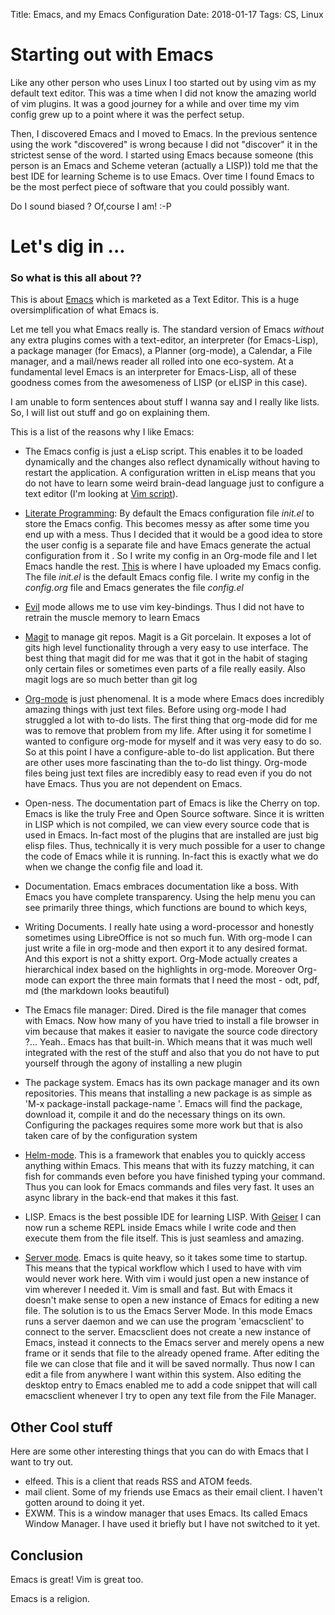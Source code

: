 Title: Emacs, and my Emacs Configuration
Date: 2018-01-17
Tags: CS, Linux


# Starting out with Emacs
Like any other person who uses Linux I too started out by using vim as
my default text editor. This was a time when I did not know the
amazing world of vim plugins. It was a good journey for a while and
over time my vim config grew up to a point where it was the perfect
setup.

Then, I discovered Emacs and I moved to Emacs. In the previous
sentence using the work "discovered" is wrong because I did not
"discover" it in the strictest sense of the word. I started using
Emacs because someone (this person is an Emacs and Scheme veteran
(actually a LISP)) told me that the best IDE for learning Scheme is to
use Emacs. Over time I found Emacs to be the most perfect piece of
software that you could possibly want.

Do I sound biased ? Of,course I am! :-P

# Let's dig in ...

### So what is this all about ?? ###
This is about [Emacs](https://www.gnu.org/software/emacs/) which is
marketed as a Text Editor. This is a huge oversimplification of what
Emacs is.

Let me tell you what Emacs really is. The standard version of Emacs
*without* any extra plugins comes with a text-editor, an interpreter
(for Emacs-Lisp), a package manager (for Emacs), a Planner (org-mode),
a Calendar, a File manager, and a mail/news reader all rolled into one
eco-system. At a fundamental level Emacs is an interpreter for
Emacs-Lisp, all of these goodness comes from the awesomeness of LISP
(or eLISP in this case).

I am unable to form sentences about stuff I wanna say and I really
like lists. So, I will list out stuff and go on explaining them.

This is a list of the reasons why I like Emacs:
  
- The Emacs config is just a eLisp script. This enables it to be
  loaded dynamically and the changes also reflect dynamically without
  having to restart the application. A configuration written in eLisp
  means that you do not have to learn some weird brain-dead language
  just to configure a text editor (I'm looking
  at
  [Vim script](https://en.wikipedia.org/wiki/Vim_(text_editor)#Vim_script)).
  
- [Literate Programming](https://en.wikipedia.org/wiki/Literate_programming):
  By default the Emacs configuration file *init.el* to store the Emacs
  config. This becomes messy as after some time you end up with a
  mess. Thus I decided that it would be a good idea to store the user
  config is a separate file and have Emacs generate the actual
  configuration from it . So I write my config in an Org-mode file and
  I let Emacs handle the
  rest. [This](https://gitlab.com/83bytes/emacs-config) is where I
  have uploaded my Emacs config. The file *init.el* is the default
  Emacs config file. I write my config in the *config.org* file and
  Emacs generates the file *config.el*
  
- [Evil](https://www.emacswiki.org/emacs/Evil) mode allows me
  to use vim key-bindings. Thus I did not have to retrain the muscle
  memory to learn Emacs
  
- [Magit](https://magit.vc/) to manage git repos. Magit is a Git
  porcelain. It exposes a lot of gits high level functionality through
  a very easy to use interface. The best thing that magit did for me
  was that it got in the habit of staging only certain files or
  sometimes even parts of a file really easily. Also magit logs are so
  much better than git log
  
- [Org-mode](https://orgmode.org/) is just phenomenal. It is a mode
  where Emacs does incredibly amazing things with just text
  files. Before using org-mode I had struggled a lot with to-do
  lists. The first thing that org-mode did for me was to remove that
  problem from my life. After using it for sometime I wanted to
  configure org-mode for myself and it was very easy to do so. So at
  this point I have a configure-able to-do list application. But there
  are other uses more fascinating than the to-do list thingy. Org-mode
  files being just text files are incredibly easy to read even if you
  do not have Emacs. Thus you are not dependent on Emacs.

- Open-ness. The documentation part of Emacs is like the Cherry on
  top. Emacs is like the truly Free and Open Source software. Since
  it is written in LISP which is not compiled, we can view every
  source code that is used in Emacs. In-fact most of the plugins that
  are installed are just big elisp files. Thus, technically it is very
  much possible for a user to change the code of Emacs while it is
  running. In-fact this is exactly what we do when we change the config
  file and load it.
  
- Documentation. Emacs embraces documentation like a boss. With Emacs you have complete transparency. Using the help menu you can see primarily three things, which functions are bound to which keys,  

- Writing Documents. I really hate using a word-processor and honestly
  sometimes using LibreOffice is not so much fun. With org-mode I can
  just write a file in org-mode and then export it to any desired
  format. And this export is not a shitty export. Org-Mode actually
  creates a hierarchical index based on the highlights in
  org-mode. Moreover Org-mode can export the three main formats that I
  need the most - odt, pdf, md (the markdown looks beautiful)

- The Emacs file manager: Dired. Dired is the file manager that comes
  with Emacs. Now how many of you have tried to install a file browser
  in vim because that makes it easier to navigate the source code
  directory ?... Yeah.. Emacs has that built-in. Which means that it
  was much well integrated with the rest of the stuff and also that
  you do not have to put yourself through the agony of installing a
  new plugin
  
- The package system. Emacs has its own package manager and its own
  repositories. This means that installing a new package is as simple
  as 'M-x package-install <RET> package-name <RET>'. Emacs will find
  the package, download it, compile it and do the necessary things on
  its own. Configuring the packages requires some more work but that
  is also taken care of by the configuration system

- [Helm-mode](https://www.emacswiki.org/emacs/Helm). This is a
  framework that enables you to quickly access anything within
  Emacs. This means that with its fuzzy matching, it can fish for
  commands even before you have finished typing your command. Thus you
  can look for Emacs commands and files very fast. It uses an async library in
  the back-end that makes it this fast.
  
- LISP. Emacs is the best possible IDE for learning
  LISP. With [Geiser](http://www.nongnu.org/geiser/) I can now run a
  scheme REPL inside Emacs while I write code and then execute them
  from the file itself. This is just seamless and amazing.
 
- [Server mode](https://www.gnu.org/software/emacs/manual/html_node/emacs/Emacs-Server.html). Emacs
  is quite heavy, so it takes some time to startup. This means that
  the typical workflow which I used to have with vim would never work
  here. With vim i would just open a new instance of vim wherever I
  needed it. Vim is small and fast. But with Emacs it doesn't make
  sense to open a new instance of Emacs for editing a new file. The
  solution is to us the Emacs Server Mode. In this mode Emacs runs a
  server daemon and we can use the program 'emacsclient' to connect to
  the server. Emacsclient does not create a new instance of Emacs,
  instead it connects to the Emacs server and merely opens a new frame
  or it sends that file to the already opened frame. After editing the
  file we can close that file and it will be saved normally. Thus now
  I can edit a file from anywhere I want within this system. Also
  editing the desktop entry to Emacs enabled me to add a code snippet
  that will call emacsclient whenever I try to open any text file from
  the File Manager.

## Other Cool stuff ##
Here are some other interesting things that you can do with Emacs that
I want to try out.

- elfeed. This is a client that reads RSS and ATOM feeds.
- mail client. Some of my friends use Emacs as their email client. I
  haven't gotten around to doing it yet.
- EXWM. This is a window manager that uses Emacs. Its called Emacs
  Window Manager. I have used it briefly but I have not switched to it
  yet.

## Conclusion ##
Emacs is great! 
Vim is great too.

Emacs is a religion.
